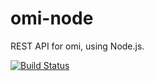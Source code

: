 omi-node
========

REST API for omi, using Node.js.

[![Build Status](https://travis-ci.org/justinsacbibit/omi-node.svg?branch=master)](https://travis-ci.org/justinsacbibit/omi-node/)
